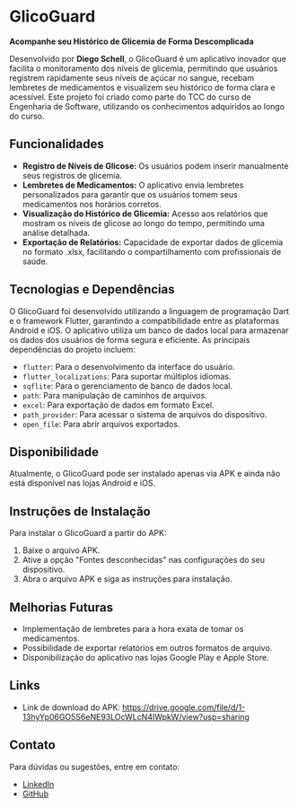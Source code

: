 # GlicoGuard

**Acompanhe seu Histórico de Glicemia de Forma Descomplicada**

Desenvolvido por **Diego Schell**, o GlicoGuard é um aplicativo inovador que facilita o monitoramento dos níveis de glicemia, permitindo que usuários registrem rapidamente seus níveis de açúcar no sangue, recebam lembretes de medicamentos e visualizem seu histórico de forma clara e acessível. Este projeto foi criado como parte do TCC do curso de Engenharia de Software, utilizando os conhecimentos adquiridos ao longo do curso.

## Funcionalidades

- **Registro de Níveis de Glicose:** Os usuários podem inserir manualmente seus registros de glicemia.
- **Lembretes de Medicamentos:** O aplicativo envia lembretes personalizados para garantir que os usuários tomem seus medicamentos nos horários corretos.
- **Visualização do Histórico de Glicemia:** Acesso aos relatórios que mostram os níveis de glicose ao longo do tempo, permitindo uma análise detalhada.
- **Exportação de Relatórios:** Capacidade de exportar dados de glicemia no formato .xlsx, facilitando o compartilhamento com profissionais de saúde. 

## Tecnologias e Dependências

O GlicoGuard foi desenvolvido utilizando a linguagem de programação Dart e o framework Flutter, garantindo a compatibilidade entre as plataformas Android e iOS. O aplicativo utiliza um banco de dados local para armazenar os dados dos usuários de forma segura e eficiente. As principais dependências do projeto incluem:

- `flutter`: Para o desenvolvimento da interface do usuário.
- `flutter_localizations`: Para suportar múltiplos idiomas.
- `sqflite`: Para o gerenciamento de banco de dados local.
- `path`: Para manipulação de caminhos de arquivos.
- `excel`: Para exportação de dados em formato Excel.
- `path_provider`: Para acessar o sistema de arquivos do dispositivo.
- `open_file`: Para abrir arquivos exportados.

## Disponibilidade

Atualmente, o GlicoGuard pode ser instalado apenas via APK e ainda não está disponível nas lojas Android e iOS.

## Instruções de Instalação

Para instalar o GlicoGuard a partir do APK:

1. Baixe o arquivo APK.
2. Ative a opção "Fontes desconhecidas" nas configurações do seu dispositivo.
3. Abra o arquivo APK e siga as instruções para instalação.

## Melhorias Futuras

- Implementação de lembretes para a hora exata de tomar os medicamentos.
- Possibilidade de exportar relatórios em outros formatos de arquivo.
- Disponibilização do aplicativo nas lojas Google Play e Apple Store.

## Links

- Link de download do APK: https://drive.google.com/file/d/1-13hyYp06GO5S6eNE93LOcWLcN4IWpkW/view?usp=sharing


## Contato

Para dúvidas ou sugestões, entre em contato:

- [LinkedIn](https://www.linkedin.com/in/schellz)
- [GitHub](https://github.com/schellz)
